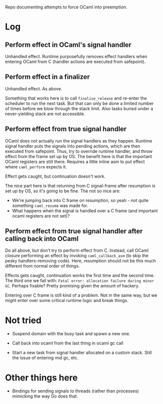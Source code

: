 Repo documenting attempts to force OCaml into preemption. 

# Log
## Perform effect in OCaml's signal handler

Unhandled effect. Runtime purposefully removes effect handlers when entering OCaml from C (handler actions are executed from safepoint). 

## Perform effect in a finalizer

Unhandled effect. As above. 

Something that works here is to call `finalise_release` and re-enter the scheduler to run the next task. But that can only be done a limited number of times before we blow through the stack limit. Also tasks buried under a never-yielding stack are not accessible. 

## Perform effect from true signal handler

OCaml does not actually run the signal handlers as they happen. Runtime signal handler puts the signals into pending actions, which are then executed from safepoint. Thus, try to override runtime handler, and throw effect from the frame set up by OS. The benefit here is that the important OCaml registers are still there. Requires a little inline asm to put effect where `caml_perform` expects it. 

Effect gets caught, but continuation doesn't work. 

The nice part here is that returning from C signal-frame after resumption is set up by OS, so it's going to be fine. The not so nice are: 
* We're jumping back into C frame on resumption, so yeah - not quite something `caml_resume` was made for. 
* What happens when the signal is handled over a C frame (and important ocaml registers are not set)?

## Perform effect from true signal handler after calling back into OCaml

Do all above, but don't try to perform effect from C. Instead, call OCaml closure performing an effect by invoking `caml_callback_asm` (to skip the pesky handlers-removing code). Here, resumption should not be this much different from normal order of things.

Effects gets caught, continuation works the first time and the second time. The third one we fail with: `Fatal error: allocation failure during minor GC`. Perhaps fixable? Pretty promising given the amount of hackery.

Entering over C frame is still kind of a problem. Not in the same way, but we might enter over some critical runtime logic and break things. 

# Not tried

* Suspend domain with the busy task and spawn a new one. 
  
* Call back into ocaml from the last thing in ocaml gc call

* Start a new task from signal handler allocated on a custom stack. Still the issue of entering mid gc, etc. 

# Other things here

* Bindings for sending signals to threads (rather than processes) mimicking the way Go does that.